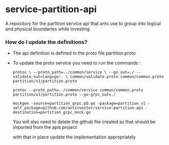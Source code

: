 # service-partition-api

A repository for the partition service api that ants use to group into logical and physical boundaries while investing.

### How do I update the definitions? ###

* The api definition is defined in the proto file partition.proto
* To update the proto service you need to run the commands :


    `protoc \
        --proto_path=../common/service \
        --go_out=./ --validate_out=lang=go:. \
        common/validate.proto common/common.proto partition/v1/partition.proto`

    `protoc --proto_path=../common/service common/common.proto partition/v1/partition.proto --go-grpc_out=./ `

    `mockgen -source=partition_grpc.pb.go -package=partition_v1 -self_package=github.com/antinvestor/service-partition-api -destination=partition_grpc_mock.go`

  You will also need to delete the github file created as that should be imported from the apis project

  with that in place update the implementation appropriately
